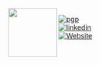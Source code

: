 <img align="left" src="https://paul-lorenc.com/static/images/monogram-192px.png" height="100" width="100">

[![pgp](https://img.shields.io/badge/pgp-07F10029C09CE9CB9D8D0D16525CA12201E8E023-313131?style=flat-square&labelColor=313131&color=313131)](https://paul-lorenc.com)  
[![linkedin](https://img.shields.io/badge/-LinkedIn-313131?style=flat-square&labelColor=313131&logo=LinkedIn&logoColor=white&color=313131)](https://www.linkedin.com/in/paul--lorenc/)  
[![Website](https://img.shields.io/badge/-paul--lorenc.com-informational?style=flat-square&logo=Safari&logoColor=white&color=313131)](https://paul-lorenc.com)
